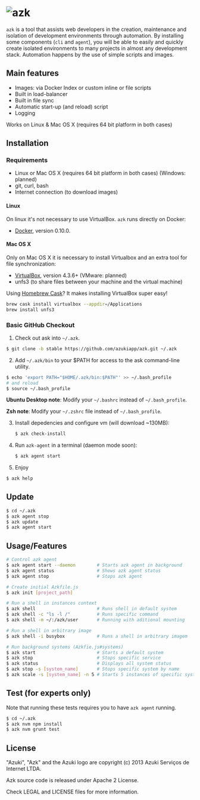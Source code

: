 # ![azk](https://github.com/azukiapp/azk/raw/master/src/share/pres/top-logo-wo.png)

`azk` is a tool that assists web developers in the creation, maintenance and isolation of development environments through automation. By installing some components (`cli` and `agent`), you will be able to easily and quickly create isolated environments to many projects in almost any development stack. Automation happens by the use of simple scripts and images.

## Main features

* Images: via Docker Index or custom inline or file scripts
* Built in load-balancer
* Built in file sync
* Automatic start-up (and reload) script
* Logging

Works on Linux & Mac OS X (requires 64 bit platform in both cases)

## Installation

### Requirements

* Linux or Mac OS X (requires 64 bit platform in both cases) (Windows: planned)
* git, curl, bash
* Internet connection (to download images)

#### Linux

On linux it's not necessary to use VirtualBox. `azk` runs directly on Docker:

* [Docker][docker], version 0.10.0.

#### Mac OS X

Only on Mac OS X it is necessary to install Virtualbox and an extra tool for file synchronization:

* [VirtualBox][virtualbox_dl], version 4.3.6+ (VMware: planned)
* unfs3 (to share files between your machine and the virtual machine)

Using [Homebrew Cask][homebrew_cask]? It makes installing VirtualBox super easy!

```sh
brew cask install virtualbox --appdir=/Applications
brew install unfs3
```

### Basic GitHub Checkout

1. Check out ask into `~/.azk`.

  ```bash
  $ git clone -b stable https://github.com/azukiapp/azk.git ~/.azk
  ```
  
2. Add `~/.azk/bin` to your $PATH for access to the ask command-line utility.

  ```bash
  $ echo 'export PATH="$HOME/.azk/bin:$PATH"' >> ~/.bash_profile
  # and reload
  $ source ~/.bash_profile
  ```

  **Ubuntu Desktop note**: Modify your `~/.bashrc` instead of `~/.bash_profile`.

  **Zsh note**: Modify your `~/.zshrc` file instead of `~/.bash_profile`.

3. Install depedencies and configure vm (will download ~130MB):

	```bash
	$ azk check-install
	```

4. Run `azk-agent` in a terminal (daemon mode soon):

	```bash
	$ azk agent start
	```

5. Enjoy

  ```bash
  $ azk help
  ```

## Update

```bash
$ cd ~/.azk
$ azk agent stop
$ azk update
$ azk agent start
```

## Usage/Features

```bash
# Control azk agent
$ azk agent start --daemon        # Starts azk agent in background
$ azk agent status                # Shows azk agent status
$ azk agent stop                  # Stops azk agent

# Create initial Azkfile.js
$ azk init [project_path] 

# Run a shell in instances context
$ azk shell                       # Runs shell in default system
$ azk shell -c "ls -l /"          # Runs specific command
$ azk shell -m ~/:/azk/user       # Running with aditional mounting

# Run a shell in arbitrary image
$ azk shell -i busybox            # Runs a shell in arbitrary imagem

# Run background systems (Azkfie.js#systems)
$ azk start                       # Starts a default system
$ azk stop                        # Stops specific service
$ azk status                      # Displays all system status
$ azk stop -s [system_name]       # Stops specific system by name
$ azk scale -s [system_name] -n 5 # Starts 5 instances of specific system
```

## Test (for experts only)

Note that running these tests requires you to have `azk agent` running.

```bash
$ cd ~/.azk
$ azk nvm npm install
$ azk nvm grunt test
```

## License

"Azuki", "Azk" and the Azuki logo are copyright (c) 2013 Azuki Serviços de Internet LTDA.

Azk source code is released under Apache 2 License.

Check LEGAL and LICENSE files for more information.

[docker]: http://docker.io
[virtualbox_dl]: http://www.vagrantup.com/downloads.html
[homebrew_cask]: https://github.com/phinze/homebrew-cask
